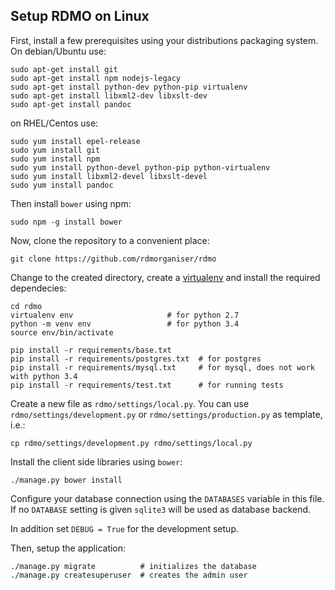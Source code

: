 Setup RDMO on Linux
-------------------

First, install a few prerequisites using your distributions packaging system. On debian/Ubuntu use:

```
sudo apt-get install git
sudo apt-get install npm nodejs-legacy
sudo apt-get install python-dev python-pip virtualenv
sudo apt-get install libxml2-dev libxslt-dev
sudo apt-get install pandoc
```

on RHEL/Centos use:

```
sudo yum install epel-release
sudo yum install git
sudo yum install npm
sudo yum install python-devel python-pip python-virtualenv
sudo yum install libxml2-devel libxslt-devel
sudo yum install pandoc
```

Then install `bower` using npm:

```
sudo npm -g install bower
```

Now, clone the repository to a convenient place:

```
git clone https://github.com/rdmorganiser/rdmo
```

Change to the created directory, create a [virtualenv](https://virtualenv.readthedocs.org) and install the required dependecies:

```
cd rdmo
virtualenv env                     # for python 2.7
python -m venv env                 # for python 3.4
source env/bin/activate

pip install -r requirements/base.txt
pip install -r requirements/postgres.txt  # for postgres
pip install -r requirements/mysql.txt     # for mysql, does not work with python 3.4
pip install -r requirements/test.txt      # for running tests
```

Create a new file as `rdmo/settings/local.py`. You can use `rdmo/settings/development.py` or `rdmo/settings/production.py` as template, i.e.:

```
cp rdmo/settings/development.py rdmo/settings/local.py
```

Install the client side libraries using `bower`:

```
./manage.py bower install
```

Configure your database connection using the `DATABASES` variable in this file. If no `DATABASE` setting is given `sqlite3` will be used as database backend.

In addition set `DEBUG = True` for the development setup.

Then, setup the application:

```
./manage.py migrate          # initializes the database
./manage.py createsuperuser  # creates the admin user
```
